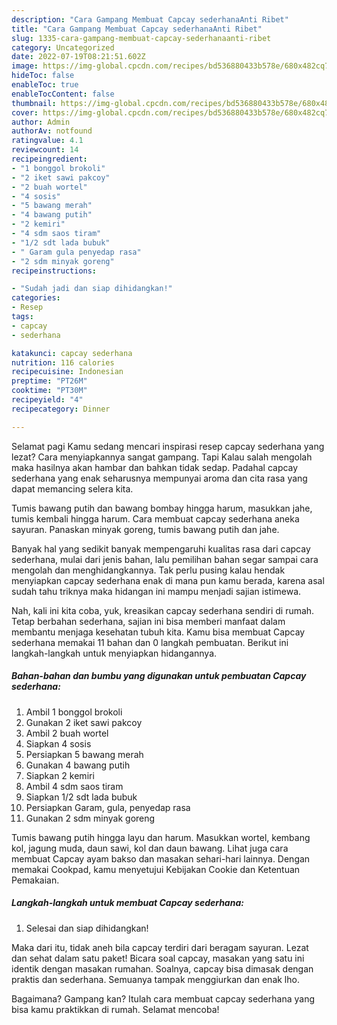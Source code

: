 ```yaml
---
description: "Cara Gampang Membuat Capcay sederhanaAnti Ribet"
title: "Cara Gampang Membuat Capcay sederhanaAnti Ribet"
slug: 1335-cara-gampang-membuat-capcay-sederhanaanti-ribet
category: Uncategorized
date: 2022-07-19T08:21:51.602Z
image: https://img-global.cpcdn.com/recipes/bd536880433b578e/680x482cq70/capcay-sederhana-foto-resep-utama.jpg
hideToc: false
enableToc: true
enableTocContent: false
thumbnail: https://img-global.cpcdn.com/recipes/bd536880433b578e/680x482cq70/capcay-sederhana-foto-resep-utama.jpg
cover: https://img-global.cpcdn.com/recipes/bd536880433b578e/680x482cq70/capcay-sederhana-foto-resep-utama.jpg
author: Admin
authorAv: notfound
ratingvalue: 4.1
reviewcount: 14
recipeingredient:
- "1 bonggol brokoli"
- "2 iket sawi pakcoy"
- "2 buah wortel"
- "4 sosis"
- "5 bawang merah"
- "4 bawang putih"
- "2 kemiri"
- "4 sdm saos tiram"
- "1/2 sdt lada bubuk"
- " Garam gula penyedap rasa"
- "2 sdm minyak goreng"
recipeinstructions:

- "Sudah jadi dan siap dihidangkan!"
categories:
- Resep
tags:
- capcay
- sederhana

katakunci: capcay sederhana 
nutrition: 116 calories
recipecuisine: Indonesian
preptime: "PT26M"
cooktime: "PT30M"
recipeyield: "4"
recipecategory: Dinner

---
```



Selamat pagi Kamu sedang mencari inspirasi resep capcay sederhana yang lezat? Cara menyiapkannya sangat gampang. Tapi Kalau salah mengolah maka hasilnya akan hambar dan bahkan tidak sedap. Padahal capcay sederhana yang enak seharusnya mempunyai aroma dan cita rasa yang dapat memancing selera kita.


Tumis bawang putih dan bawang bombay hingga harum, masukkan jahe, tumis kembali hingga harum. Cara membuat capcay sederhana aneka sayuran. Panaskan minyak goreng, tumis bawang putih dan jahe.

Banyak hal yang sedikit banyak mempengaruhi kualitas rasa dari capcay sederhana, mulai dari jenis bahan, lalu pemilihan bahan segar sampai cara mengolah dan menghidangkannya. Tak perlu pusing kalau hendak menyiapkan capcay sederhana enak di mana pun kamu berada, karena asal sudah tahu triknya maka hidangan ini mampu menjadi sajian istimewa.


Nah, kali ini kita coba, yuk, kreasikan capcay sederhana sendiri di rumah. Tetap berbahan sederhana, sajian ini bisa memberi manfaat dalam membantu menjaga kesehatan tubuh kita. Kamu bisa membuat Capcay sederhana memakai 11 bahan dan 0 langkah pembuatan. Berikut ini langkah-langkah untuk menyiapkan hidangannya.

<!--inarticleads1-->

##### Bahan-bahan dan bumbu yang digunakan untuk pembuatan Capcay sederhana:

1. Ambil 1 bonggol brokoli
1. Gunakan 2 iket sawi pakcoy
1. Ambil 2 buah wortel
1. Siapkan 4 sosis
1. Persiapkan 5 bawang merah
1. Gunakan 4 bawang putih
1. Siapkan 2 kemiri
1. Ambil 4 sdm saos tiram
1. Siapkan 1/2 sdt lada bubuk
1. Persiapkan  Garam, gula, penyedap rasa
1. Gunakan 2 sdm minyak goreng


Tumis bawang putih hingga layu dan harum. Masukkan wortel, kembang kol, jagung muda, daun sawi, kol dan daun bawang. Lihat juga cara membuat Capcay ayam bakso dan masakan sehari-hari lainnya. Dengan memakai Cookpad, kamu menyetujui Kebijakan Cookie dan Ketentuan Pemakaian. 

<!--inarticleads2-->

##### Langkah-langkah untuk membuat Capcay sederhana:


1. Selesai dan siap dihidangkan!

Maka dari itu, tidak aneh bila capcay terdiri dari beragam sayuran. Lezat dan sehat dalam satu paket! Bicara soal capcay, masakan yang satu ini identik dengan masakan rumahan. Soalnya, capcay bisa dimasak dengan praktis dan sederhana. Semuanya tampak menggiurkan dan enak lho. 

Bagaimana? Gampang kan? Itulah cara membuat capcay sederhana yang bisa kamu praktikkan di rumah. Selamat mencoba!
